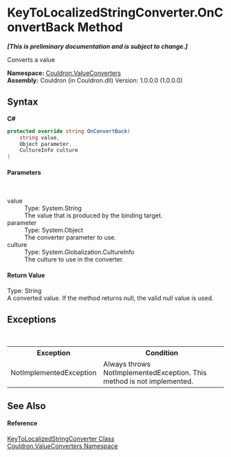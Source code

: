 # KeyToLocalizedStringConverter.OnConvertBack Method 
 _**\[This is preliminary documentation and is subject to change.\]**_

Converts a value

**Namespace:**&nbsp;<a href="N_Couldron_ValueConverters">Couldron.ValueConverters</a><br />**Assembly:**&nbsp;Couldron (in Couldron.dll) Version: 1.0.0.0 (1.0.0.0)

## Syntax

**C#**<br />
``` C#
protected override string OnConvertBack(
	string value,
	Object parameter,
	CultureInfo culture
)
```


#### Parameters
&nbsp;<dl><dt>value</dt><dd>Type: System.String<br />The value that is produced by the binding target.</dd><dt>parameter</dt><dd>Type: System.Object<br />The converter parameter to use.</dd><dt>culture</dt><dd>Type: System.Globalization.CultureInfo<br />The culture to use in the converter.</dd></dl>

#### Return Value
Type: String<br />A converted value. If the method returns null, the valid null value is used.

## Exceptions
&nbsp;<table><tr><th>Exception</th><th>Condition</th></tr><tr><td>NotImplementedException</td><td>Always throws NotImplementedException. This method is not implemented.</td></tr></table>

## See Also


#### Reference
<a href="T_Couldron_ValueConverters_KeyToLocalizedStringConverter">KeyToLocalizedStringConverter Class</a><br /><a href="N_Couldron_ValueConverters">Couldron.ValueConverters Namespace</a><br />